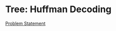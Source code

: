 # Tree: Huffman Decoding

[Problem Statement](https://www.hackerrank.com/challenges/tree-huffman-decoding)